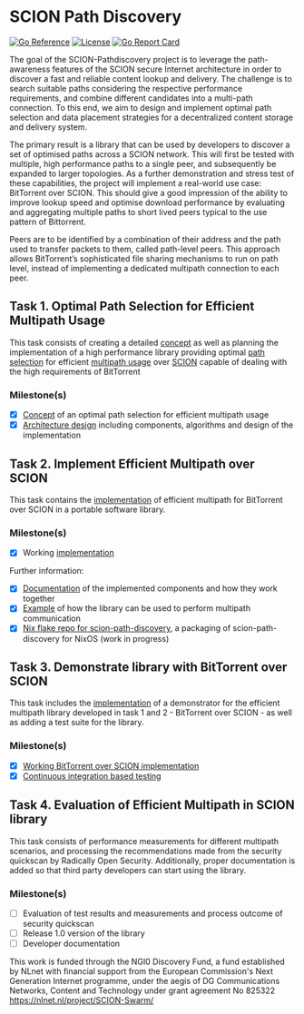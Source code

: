 # SCION Path Discovery
[![Go Reference](https://pkg.go.dev/badge/github.com/netsys-lab/scion-path-discovery.svg)](https://pkg.go.dev/github.com/netsys-lab/scion-path-discovery)
[![License](https://img.shields.io/github/license/netsys-lab/scion-path-discovery.svg?maxAge=2592000)](LICENSE)
[![Go Report Card](https://goreportcard.com/badge/github.com/netsys-lab/scion-path-discovery)](https://goreportcard.com/report/github.com/netsys-lab/scion-path-discovery)


The goal of the SCION-Pathdiscovery project is to leverage the path-awareness features of the SCION secure Internet architecture in order to discover a fast and reliable content lookup and delivery. The challenge is to search suitable paths considering the respective performance requirements, and combine different candidates into a multi-path connection. To this end, we aim to design and implement optimal path selection and data placement strategies for a decentralized content storage and delivery system.

The primary result is a library that can be used by developers to discover a set of optimised paths across a SCION network. This will first be tested with multiple, high performance paths to a single peer, and subsequently be expanded to larger topologies. As a further demonstration and stress test of these capabilities, the project will implement a real-world use case: BitTorrent over SCION. This should give a good impression of the ability to improve lookup speed and optimise download performance by evaluating and aggregating multiple paths to short lived peers typical to the use pattern of Bittorrent.

Peers are to be identified by a combination of their address and the path used to transfer packets to them, called path-level peers. This approach allows BitTorrent’s sophisticated file sharing mechanisms to run on path level, instead of implementing a dedicated multipath connection to each peer.

## Task 1. Optimal Path Selection for Efficient Multipath Usage
This task consists of creating a detailed [concept](doc/path-selection.org) as well as planning the implementation of a high performance library providing optimal [path selection](https://pkg.go.dev/github.com/netsys-lab/scion-path-discovery/pathselection) for efficient [multipath usage](https://pkg.go.dev/github.com/netsys-lab/scion-path-discovery/api) over [SCION](https://www.scion-architecture.net) capable of dealing with the high requirements of BitTorrent

### Milestone(s)
- [x] [Concept](doc/path-selection.org) of an optimal path selection for efficient multipath usage
- [x] [Architecture design](https://pkg.go.dev/github.com/netsys-lab/scion-path-discovery#section-directories) including components, algorithms and design of the implementation

## Task 2. Implement Efficient Multipath over SCION
This task contains the [implementation](https://github.com/netsys-lab/scion-path-discovery/releases/tag/implementation) of efficient multipath for BitTorrent over SCION in a portable software library.

### Milestone(s)
- [x] Working [implementation](https://github.com/netsys-lab/scion-path-discovery/releases/tag/implementation) 

Further information:
- [x] [Documentation](doc/library.md) of the implemented components and how they work together
- [x] [Example](doc/library.md#example-multipath-pingpong) of how the library can be used to perform multipath communication
- [x] [Nix flake repo for scion-path-discovery](https://github.com/ngi-nix/scion-path-discovery), a packaging of scion-path-discovery for NixOS (work in progress)

## Task 3. Demonstrate library with BitTorrent over SCION
This task includes the [implementation](https://github.com/netsys-lab/bittorrent-over-scion/releases/tag/implementation) of a demonstrator for the efficient multipath library developed in task 1 and 2 - BitTorrent over SCION - as well as adding a test suite for the library.

### Milestone(s)
- [x] [Working BitTorrent over SCION implementation](https://github.com/netsys-lab/bittorrent-over-scion/releases/tag/implementation)
- [x] [Continuous integration based testing](https://github.com/netsys-lab/scion-path-discovery/actions/workflows/test.yml)

## Task 4. Evaluation of Efficient Multipath in SCION library
This task consists of performance measurements for different multipath scenarios, and processing the recommendations made from the security quickscan by Radically Open Security. Additionally, proper documentation is added so that third party developers can start using the library.

### Milestone(s)
- [ ] Evaluation of test results and measurements and process outcome of security quickscan
- [ ] Release 1.0 version of the library
- [ ] Developer documentation

This work is funded through the NGI0 Discovery Fund, a fund established by NLnet with financial support from the European Commission's Next Generation Internet programme, under the aegis of DG Communications Networks, Content and Technology under grant agreement No 825322 https://nlnet.nl/project/SCION-Swarm/

